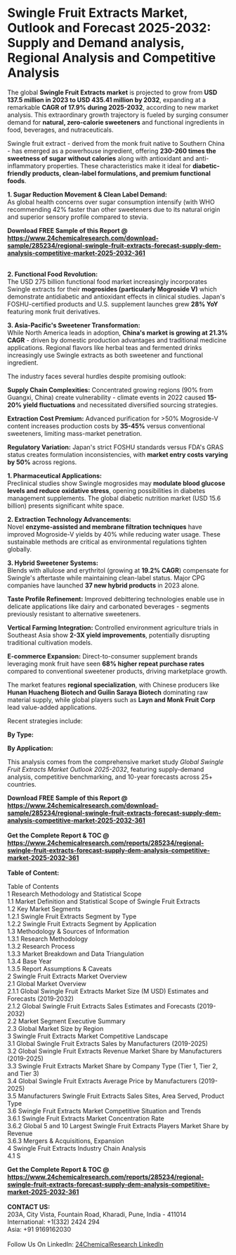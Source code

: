 <h1>Swingle Fruit Extracts Market, Outlook and Forecast 2025-2032: Supply and Demand analysis, Regional Analysis and Competitive Analysis</h1><p>The global <strong>Swingle Fruit Extracts market</strong> is projected to grow from <strong>USD 137.5 million in 2023 to USD 435.41 million by 2032</strong>, expanding at a remarkable <strong>CAGR of 17.9% during 2025-2032</strong>, according to new market analysis. This extraordinary growth trajectory is fueled by surging consumer demand for <strong>natural, zero-calorie sweeteners</strong> and functional ingredients in food, beverages, and nutraceuticals.</p><p>Swingle fruit extract - derived from the monk fruit native to Southern China - has emerged as a powerhouse ingredient, offering <strong>230-260 times the sweetness of sugar without calories</strong> along with antioxidant and anti-inflammatory properties. These characteristics make it ideal for <strong>diabetic-friendly products, clean-label formulations, and premium functional foods</strong>.</p><p><strong>1. Sugar Reduction Movement &amp; Clean Label Demand:</strong><br>
As global health concerns over sugar consumption intensify (with WHO recommending 42% faster than other sweeteners due to its natural origin and superior sensory profile compared to stevia.</p><div><b>Download FREE Sample of this Report @ 
            <a href="https://www.24chemicalresearch.com/download-sample/285234/regional-swingle-fruit-extracts-forecast-supply-dem-analysis-competitive-market-2025-2032-361">
            https://www.24chemicalresearch.com/download-sample/285234/regional-swingle-fruit-extracts-forecast-supply-dem-analysis-competitive-market-2025-2032-361</a></b></div><br><p><strong>2. Functional Food Revolution:</strong><br>
The USD 275 billion functional food market increasingly incorporates Swingle extracts for their <strong>mogrosides (particularly Mogroside V)</strong> which demonstrate antidiabetic and antioxidant effects in clinical studies. Japan's FOSHU-certified products and U.S. supplement launches grew <strong>28% YoY</strong> featuring monk fruit derivatives.</p><p><strong>3. Asia-Pacific's Sweetener Transformation:</strong><br>
While North America leads in adoption, <strong>China's market is growing at 21.3% CAGR</strong> - driven by domestic production advantages and traditional medicine applications. Regional flavors like herbal teas and fermented drinks increasingly use Swingle extracts as both sweetener and functional ingredient.</p><p>The industry faces several hurdles despite promising outlook:</p><p><strong>Supply Chain Complexities:</strong> Concentrated growing regions (90% from Guangxi, China) create vulnerability - climate events in 2022 caused <strong>15-20% yield fluctuations</strong> and necessitated diversified sourcing strategies.</p><p><strong>Extraction Cost Premium:</strong> Advanced purification for &gt;50% Mogroside-V content increases production costs by <strong>35-45%</strong> versus conventional sweeteners, limiting mass-market penetration.</p><p><strong>Regulatory Variation:</strong> Japan's strict FOSHU standards versus FDA's GRAS status creates formulation inconsistencies, with <strong>market entry costs varying by 50%</strong> across regions.</p><p><strong>1. Pharmaceutical Applications:</strong><br>
Preclinical studies show Swingle mogrosides may <strong>modulate blood glucose levels and reduce oxidative stress</strong>, opening possibilities in diabetes management supplements. The global diabetic nutrition market (USD 15.6 billion) presents significant white space.</p><p><strong>2. Extraction Technology Advancements:</strong><br>
Novel <strong>enzyme-assisted and membrane filtration techniques</strong> have improved Mogroside-V yields by 40% while reducing water usage. These sustainable methods are critical as environmental regulations tighten globally.</p><p><strong>3. Hybrid Sweetener Systems:</strong><br>
Blends with allulose and erythritol (growing at <strong>19.2% CAGR</strong>) compensate for Swingle's aftertaste while maintaining clean-label status. Major CPG companies have launched <strong>37 new hybrid products</strong> in 2023 alone.</p><p><strong>Taste Profile Refinement:</strong> Improved debittering technologies enable use in delicate applications like dairy and carbonated beverages - segments previously resistant to alternative sweeteners.</p><p><strong>Vertical Farming Integration:</strong> Controlled environment agriculture trials in Southeast Asia show <strong>2-3X yield improvements</strong>, potentially disrupting traditional cultivation models.</p><p><strong>E-commerce Expansion:</strong> Direct-to-consumer supplement brands leveraging monk fruit have seen <strong>68% higher repeat purchase rates</strong> compared to conventional sweetener products, driving marketplace growth.</p><p>The market features <strong>regional specialization</strong>, with Chinese producers like <strong>Hunan Huacheng Biotech and Guilin Saraya Biotech</strong> dominating raw material supply, while global players such as <strong>Layn and Monk Fruit Corp</strong> lead value-added applications.</p><p>Recent strategies include:
</p><p><strong>By Type:</strong></p><p><strong>By Application:</strong></p><p>This analysis comes from the comprehensive market study <em>Global Swingle Fruit Extracts Market Outlook 2025-2032</em>, featuring supply-demand analysis, competitive benchmarking, and 10-year forecasts across 25+ countries.</p><div><b>Download FREE Sample of this Report @ 
            <a href="https://www.24chemicalresearch.com/download-sample/285234/regional-swingle-fruit-extracts-forecast-supply-dem-analysis-competitive-market-2025-2032-361">
            https://www.24chemicalresearch.com/download-sample/285234/regional-swingle-fruit-extracts-forecast-supply-dem-analysis-competitive-market-2025-2032-361</a></b></div><br><div><b>Get the Complete Report & TOC @ 
            <a href="https://www.24chemicalresearch.com/reports/285234/regional-swingle-fruit-extracts-forecast-supply-dem-analysis-competitive-market-2025-2032-361">
            https://www.24chemicalresearch.com/reports/285234/regional-swingle-fruit-extracts-forecast-supply-dem-analysis-competitive-market-2025-2032-361</a></b></div><br>
            <b>Table of Content:</b><p>Table of Contents<br />
1 Research Methodology and Statistical Scope<br />
1.1 Market Definition and Statistical Scope of Swingle Fruit Extracts<br />
1.2 Key Market Segments<br />
1.2.1 Swingle Fruit Extracts Segment by Type<br />
1.2.2 Swingle Fruit Extracts Segment by Application<br />
1.3 Methodology & Sources of Information<br />
1.3.1 Research Methodology<br />
1.3.2 Research Process<br />
1.3.3 Market Breakdown and Data Triangulation<br />
1.3.4 Base Year<br />
1.3.5 Report Assumptions & Caveats<br />
2 Swingle Fruit Extracts Market Overview<br />
2.1 Global Market Overview<br />
2.1.1 Global Swingle Fruit Extracts Market Size (M USD) Estimates and Forecasts (2019-2032)<br />
2.1.2 Global Swingle Fruit Extracts Sales Estimates and Forecasts (2019-2032)<br />
2.2 Market Segment Executive Summary<br />
2.3 Global Market Size by Region<br />
3 Swingle Fruit Extracts Market Competitive Landscape<br />
3.1 Global Swingle Fruit Extracts Sales by Manufacturers (2019-2025)<br />
3.2 Global Swingle Fruit Extracts Revenue Market Share by Manufacturers (2019-2025)<br />
3.3 Swingle Fruit Extracts Market Share by Company Type (Tier 1, Tier 2, and Tier 3)<br />
3.4 Global Swingle Fruit Extracts Average Price by Manufacturers (2019-2025)<br />
3.5 Manufacturers Swingle Fruit Extracts Sales Sites, Area Served, Product Type<br />
3.6 Swingle Fruit Extracts Market Competitive Situation and Trends<br />
3.6.1 Swingle Fruit Extracts Market Concentration Rate<br />
3.6.2 Global 5 and 10 Largest Swingle Fruit Extracts Players Market Share by Revenue<br />
3.6.3 Mergers & Acquisitions, Expansion<br />
4 Swingle Fruit Extracts Industry Chain Analysis<br />
4.1 S</p><div><b>Get the Complete Report & TOC @ 
            <a href="https://www.24chemicalresearch.com/reports/285234/regional-swingle-fruit-extracts-forecast-supply-dem-analysis-competitive-market-2025-2032-361">
            https://www.24chemicalresearch.com/reports/285234/regional-swingle-fruit-extracts-forecast-supply-dem-analysis-competitive-market-2025-2032-361</a></b></div><br><b>CONTACT US:</b><br>
            203A, City Vista, Fountain Road, Kharadi, Pune, India - 411014<br>
            International: +1(332) 2424 294<br>
            Asia: +91 9169162030 <br><br>
            Follow Us On LinkedIn: <a href="https://www.linkedin.com/company/24chemicalresearch/">24ChemicalResearch LinkedIn</a>